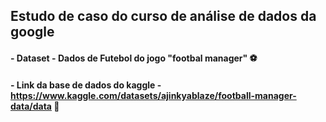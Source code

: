 ## Estudo de caso do curso de análise de dados da google
#### - Dataset - Dados de Futebol do jogo "footbal manager" ⚽
#### - Link da base de dados do kaggle - https://www.kaggle.com/datasets/ajinkyablaze/football-manager-data/data 📃
